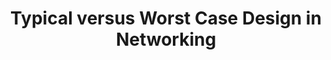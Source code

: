---
type: paper
title: "Typical versus Worst Case Design in Networking"
label: "SemanticScholar"
link: https://www.semanticscholar.org/paper/Typical-versus-Worst-Case-Design-in-Networking-Dukkipati-Ganjali/c274afec4f3caaf5a1792d901ae4ba1bcb7eb138
year: 2005
authors:
  - name: Dukkipati
    first: Nandita
  - name: Ganjali
    first: Yashar
  - name: Zhang-Shen
    first: Rui
---